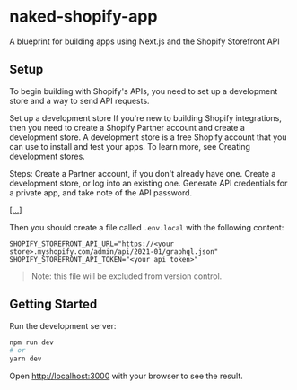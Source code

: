 # naked-shopify-app

A blueprint for building apps using Next.js and the Shopify Storefront API

## Setup

To begin building with Shopify's APIs, you need to set up a development store and a way to send API requests.

Set up a development store
If you're new to building Shopify integrations, then you need to create a Shopify Partner account and create a development store. A development store is a free Shopify account that you can use to install and test your apps. To learn more, see Creating development stores.

Steps:
Create a Partner account, if you don't already have one.
Create a development store, or log into an existing one.
Generate API credentials for a private app, and take note of the API password.

[\[...\]](https://shopify.dev/tutorials/make-your-first-graphql-request)

Then you should create a file called `.env.local` with the following content:

```shell
SHOPIFY_STOREFRONT_API_URL="https://<your store>.myshopify.com/admin/api/2021-01/graphql.json"
SHOPIFY_STOREFRONT_API_TOKEN="<your api token>"
```

> Note: this file will be excluded from version control.

## Getting Started

Run the development server:

```bash
npm run dev
# or
yarn dev
```

Open [http://localhost:3000](http://localhost:3000) with your browser to see the result.

